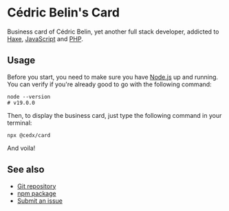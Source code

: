 # Cédric Belin's Card
Business card of Cédric Belin, yet another full stack developer, addicted to
[Haxe](https://haxe.org), [JavaScript](https://developer.mozilla.org/docs/Web/JavaScript) and [PHP](https://www.php.net).

## Usage
Before you start, you need to make sure you have [Node.js](https://nodejs.org) up and running.
You can verify if you're already good to go with the following command:

```shell
node --version
# v19.0.0
```

Then, to display the business card, just type the following command in your terminal:

```shell
npx @cedx/card
```

And voila!

## See also
- [Git repository](https://github.com/cedx/card)
- [npm package](https://www.npmjs.com/package/@cedx/card)
- [Submit an issue](https://github.com/cedx/card/issues)
